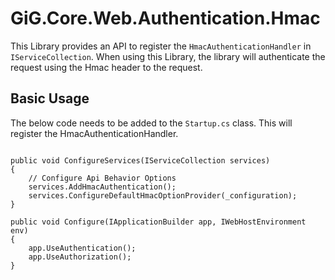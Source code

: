 # GiG.Core.Web.Authentication.Hmac

This Library provides an API to register the `HmacAuthenticationHandler` in `IServiceCollection`. When using this Library, the library will authenticate the request using the Hmac header to the request.

## Basic Usage

The below code needs to be added to the `Startup.cs` class. This will register the HmacAuthenticationHandler.

```chsarp

public void ConfigureServices(IServiceCollection services)
{
    // Configure Api Behavior Options
    services.AddHmacAuthentication();
    services.ConfigureDefaultHmacOptionProvider(_configuration);
}

public void Configure(IApplicationBuilder app, IWebHostEnvironment env)
{
    app.UseAuthentication();
    app.UseAuthorization();
}

```